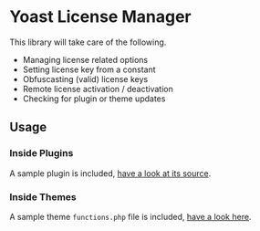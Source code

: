 Yoast License Manager
=====================

This library will take care of the following.

- Managing license related options
- Setting license key from a constant
- Obfuscasting (valid) license keys
- Remote license activation / deactivation
- Checking for plugin or theme updates

## Usage

### Inside Plugins

A sample plugin is included, [have a look at its source](https://github.com/Yoast/License-Manager/blob/master/samples/sample-plugin.php).

### Inside Themes

A sample theme `functions.php` file is included, [have a look here](https://github.com/Yoast/License-Manager/blob/master/samples/sample-theme-functions.php).

